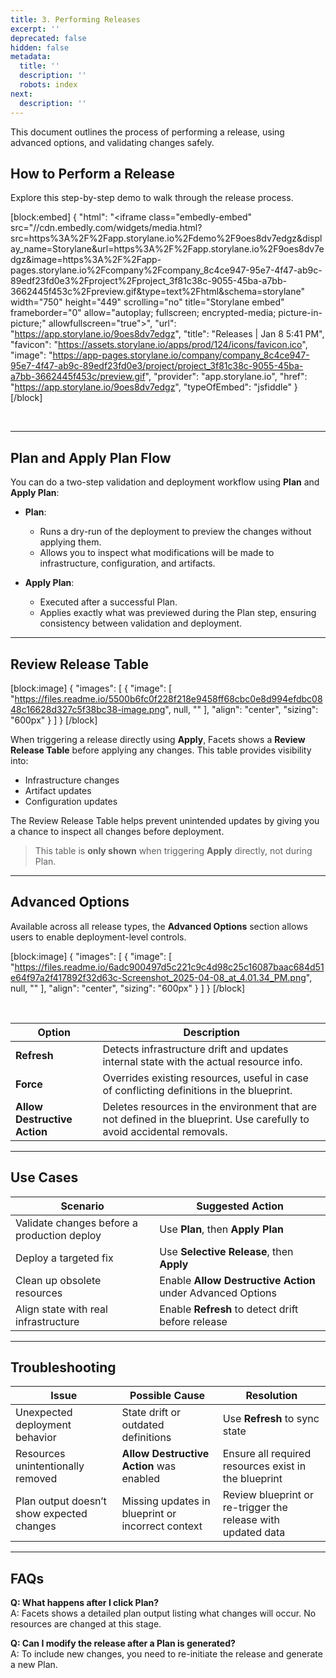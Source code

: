 ```yaml
---
title: 3. Performing Releases
excerpt: ''
deprecated: false
hidden: false
metadata:
  title: ''
  description: ''
  robots: index
next:
  description: ''
---
```

This document outlines the process of performing a release, using advanced options, and validating changes safely.

## How to Perform a Release

Explore this step-by-step demo to walk through the release process.

[block:embed]
{
  "html": "<iframe class=\"embedly-embed\" src=\"//cdn.embedly.com/widgets/media.html?src=https%3A%2F%2Fapp.storylane.io%2Fdemo%2F9oes8dv7edgz&display_name=Storylane&url=https%3A%2F%2Fapp.storylane.io%2F9oes8dv7edgz&image=https%3A%2F%2Fapp-pages.storylane.io%2Fcompany%2Fcompany_8c4ce947-95e7-4f47-ab9c-89edf23fd0e3%2Fproject%2Fproject_3f81c38c-9055-45ba-a7bb-3662445f453c%2Fpreview.gif&type=text%2Fhtml&schema=storylane\" width=\"750\" height=\"449\" scrolling=\"no\" title=\"Storylane embed\" frameborder=\"0\" allow=\"autoplay; fullscreen; encrypted-media; picture-in-picture;\" allowfullscreen=\"true\"></iframe>",
  "url": "https://app.storylane.io/9oes8dv7edgz",
  "title": "Releases | Jan 8 5:41 PM",
  "favicon": "https://assets.storylane.io/apps/prod/124/icons/favicon.ico",
  "image": "https://app-pages.storylane.io/company/company_8c4ce947-95e7-4f47-ab9c-89edf23fd0e3/project/project_3f81c38c-9055-45ba-a7bb-3662445f453c/preview.gif",
  "provider": "app.storylane.io",
  "href": "https://app.storylane.io/9oes8dv7edgz",
  "typeOfEmbed": "jsfiddle"
}
[/block]


<br />

***

## Plan and Apply Plan Flow

You can do a two-step validation and deployment workflow using **Plan** and **Apply Plan**:

- **Plan**:
  - Runs a dry-run of the deployment to preview the changes without applying them.
  - Allows you to inspect what modifications will be made to infrastructure, configuration, and artifacts.

- **Apply Plan**:
  - Executed after a successful Plan.
  - Applies exactly what was previewed during the Plan step, ensuring consistency between validation and deployment.

***

## Review Release Table

[block:image]
{
  "images": [
    {
      "image": [
        "https://files.readme.io/5500b6fc0f228f218e9458ff68cbc0e8d994efdbc0848c16628d327c5f38bc38-image.png",
        null,
        ""
      ],
      "align": "center",
      "sizing": "600px"
    }
  ]
}
[/block]


When triggering a release directly using **Apply**, Facets shows a **Review Release Table** before applying any changes. This table provides visibility into:

- Infrastructure changes
- Artifact updates
- Configuration updates

The Review Release Table helps prevent unintended updates by giving you a chance to inspect all changes before deployment.

> This table is **only shown** when triggering **Apply** directly, not during Plan.

***

## Advanced Options

Available across all release types, the **Advanced Options** section allows users to enable deployment-level controls.

[block:image]
{
  "images": [
    {
      "image": [
        "https://files.readme.io/6adc900497d5c221c9c4d98c25c16087baac684d51e64f97a2f417892f32d63c-Screenshot_2025-04-08_at_4.01.34_PM.png",
        null,
        ""
      ],
      "align": "center",
      "sizing": "600px"
    }
  ]
}
[/block]


<br />

| Option                       | Description                                                                                                             |
| ---------------------------- | ----------------------------------------------------------------------------------------------------------------------- |
| **Refresh**                  | Detects infrastructure drift and updates internal state with the actual resource info.                                  |
| **Force**                    | Overrides existing resources, useful in case of conflicting definitions in the blueprint.                               |
| **Allow Destructive Action** | Deletes resources in the environment that are not defined in the blueprint. Use carefully to avoid accidental removals. |

***

## Use Cases

| Scenario                                    | Suggested Action                                           |
| ------------------------------------------- | ---------------------------------------------------------- |
| Validate changes before a production deploy | Use **Plan**, then **Apply Plan**                          |
| Deploy a targeted fix                       | Use **Selective Release**, then **Apply**                  |
| Clean up obsolete resources                 | Enable **Allow Destructive Action** under Advanced Options |
| Align state with real infrastructure        | Enable **Refresh** to detect drift before release          |

***

## Troubleshooting

| Issue                                     | Possible Cause                                    | Resolution                                                   |
| ----------------------------------------- | ------------------------------------------------- | ------------------------------------------------------------ |
| Unexpected deployment behavior            | State drift or outdated definitions               | Use **Refresh** to sync state                                |
| Resources unintentionally removed         | **Allow Destructive Action** was enabled          | Ensure all required resources exist in the blueprint         |
| Plan output doesn’t show expected changes | Missing updates in blueprint or incorrect context | Review blueprint or re-trigger the release with updated data |

***

## FAQs

**Q: What happens after I click Plan?**  
A: Facets shows a detailed plan output listing what changes will occur. No resources are changed at this stage.

**Q: Can I modify the release after a Plan is generated?**  
A: To include new changes, you need to re-initiate the release and generate a new Plan.